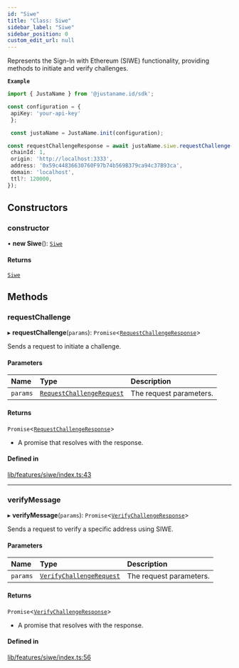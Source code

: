 ```yaml
---
id: "Siwe"
title: "Class: Siwe"
sidebar_label: "Siwe"
sidebar_position: 0
custom_edit_url: null
---
```


Represents the Sign-In with Ethereum (SIWE) functionality, providing methods
to initiate and verify challenges.

**`Example`**

```typescript
import { JustaName } from '@justaname.id/sdk';

const configuration = {
 apiKey: 'your-api-key'
 };

 const justaName = JustaName.init(configuration);

const requestChallengeResponse = await justaName.siwe.requestChallenge({
 chainId: 1,
 origin: 'http://localhost:3333',
 address: '0x59c44836630760F97b74b569B379ca94c37B93ca',
 domain: 'localhost',
 ttl?: 120000,
});

 ```

## Constructors

### constructor

• **new Siwe**(): [`Siwe`](Siwe.md)

#### Returns

[`Siwe`](Siwe.md)

## Methods

### requestChallenge

▸ **requestChallenge**(`params`): `Promise`<[`RequestChallengeResponse`](../interfaces/RequestChallengeResponse.md)\>

Sends a request to initiate a challenge.

#### Parameters

| Name | Type | Description |
| :------ | :------ | :------ |
| `params` | [`RequestChallengeRequest`](../interfaces/RequestChallengeRequest.md) | The request parameters. |

#### Returns

`Promise`<[`RequestChallengeResponse`](../interfaces/RequestChallengeResponse.md)\>

- A promise that resolves with the response.

#### Defined in

[lib/features/siwe/index.ts:43](https://github.com/JustaName-id/JustaName-sdk/blob/0b5bd45/packages/@justaname.id/sdk/src/lib/features/siwe/index.ts#L43)

___

### verifyMessage

▸ **verifyMessage**(`params`): `Promise`<[`VerifyChallengeResponse`](../interfaces/VerifyChallengeResponse.md)\>

Sends a request to verify a specific address using SIWE.

#### Parameters

| Name | Type | Description |
| :------ | :------ | :------ |
| `params` | [`VerifyChallengeRequest`](../interfaces/VerifyChallengeRequest.md) | The request parameters. |

#### Returns

`Promise`<[`VerifyChallengeResponse`](../interfaces/VerifyChallengeResponse.md)\>

- A promise that resolves with the response.

#### Defined in

[lib/features/siwe/index.ts:56](https://github.com/JustaName-id/JustaName-sdk/blob/0b5bd45/packages/@justaname.id/sdk/src/lib/features/siwe/index.ts#L56)
